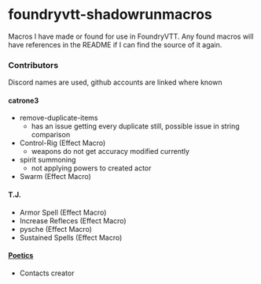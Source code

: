 # foundryvtt-shadowrunmacros
Macros I have made or found for use in FoundryVTT. Any found macros will have references in the README if I can find the source of it again.


### Contributors
Discord names are used, github accounts are linked where known

#### catrone3
- remove-duplicate-items
    - has an issue getting every duplicate still, possible issue in string comparison
- Control-Rig (Effect Macro)
    - weapons do not get accuracy modified currently
- spirit summoning
    - not applying powers to created actor
- Swarm (Effect Macro)

#### T.J.
- Armor Spell (Effect Macro)
- Increase Refleces (Effect Macro)
- pysche (Effect Macro)
- Sustained Spells (Effect Macro)

#### [Poetics](https://github.com/ThePoetics)
- Contacts creator